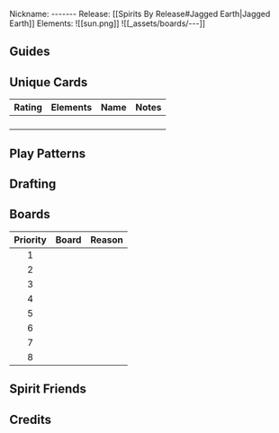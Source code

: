 Nickname: -------
Release: \[[Spirits By Release#Jagged Earth|Jagged Earth]]
Elements: ![[sun.png]] 
!\[[_assets/boards/---]]
## Guides


## Unique Cards

| Rating | Elements | Name | Notes |
| :----: | :------: | ---- | ----- |
|        |          |      |       |
|        |          |      |       |
|        |          |      |       |
|        |          |      |       |

## Play Patterns


## Drafting


## Boards


| Priority | Board | Reason |
| :------: | :---: | :----- |
|    1     |       |        |
|    2     |       |        |
|    3     |       |        |
|    4     |       |        |
|    5     |       |        |
|    6     |       |        |
|    7     |       |        |
|    8     |       |        |


## Spirit Friends




Credits
- 